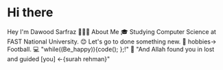 # Hi there

Hey I'm Dawood Sarfraz
👨🏻‍💻  About Me 
🎓   Studying Computer Science at FAST National University.
😊   Let's go to done something new.
🥋   hobbies-> Football.
💻   "while((Be_happy)){code(); };!"
🕋   "And Allah found you in lost and guided [you] <-{surah rehman}"
